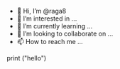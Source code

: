 - 👋 Hi, I’m @raga8
- 👀 I’m interested in ...
- 🌱 I’m currently learning ...
- 💞️ I’m looking to collaborate on ...
- 📫 How to reach me ...

<!---
raga8/raga8 is a ✨ special ✨ repository because its `README.md` (this file) appears on your GitHub profile.
You can click the Preview link to take a look at your changes.
--->print ("hello")

